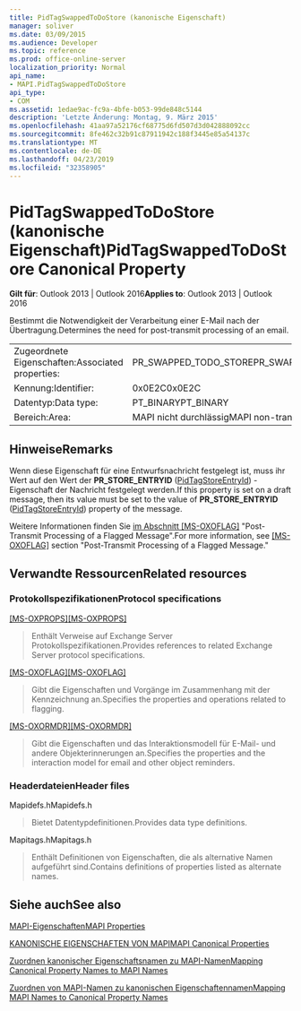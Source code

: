 ```yaml
---
title: PidTagSwappedToDoStore (kanonische Eigenschaft)
manager: soliver
ms.date: 03/09/2015
ms.audience: Developer
ms.topic: reference
ms.prod: office-online-server
localization_priority: Normal
api_name:
- MAPI.PidTagSwappedToDoStore
api_type:
- COM
ms.assetid: 1edae9ac-fc9a-4bfe-b053-99de848c5144
description: 'Letzte Änderung: Montag, 9. März 2015'
ms.openlocfilehash: 41aa97a52176cf68775d6fd507d3d042888092cc
ms.sourcegitcommit: 8fe462c32b91c87911942c188f3445e85a54137c
ms.translationtype: MT
ms.contentlocale: de-DE
ms.lasthandoff: 04/23/2019
ms.locfileid: "32358905"
---
```

# <a name="pidtagswappedtodostore-canonical-property"></a><span data-ttu-id="df964-103">PidTagSwappedToDoStore (kanonische Eigenschaft)</span><span class="sxs-lookup"><span data-stu-id="df964-103">PidTagSwappedToDoStore Canonical Property</span></span>

  
  
<span data-ttu-id="df964-104">**Gilt für**: Outlook 2013 | Outlook 2016</span><span class="sxs-lookup"><span data-stu-id="df964-104">**Applies to**: Outlook 2013 | Outlook 2016</span></span> 
  
<span data-ttu-id="df964-105">Bestimmt die Notwendigkeit der Verarbeitung einer E-Mail nach der Übertragung.</span><span class="sxs-lookup"><span data-stu-id="df964-105">Determines the need for post-transmit processing of an email.</span></span>
  
|||
|:-----|:-----|
|<span data-ttu-id="df964-106">Zugeordnete Eigenschaften:</span><span class="sxs-lookup"><span data-stu-id="df964-106">Associated properties:</span></span>  <br/> |<span data-ttu-id="df964-107">PR_SWAPPED_TODO_STORE</span><span class="sxs-lookup"><span data-stu-id="df964-107">PR_SWAPPED_TODO_STORE</span></span>  <br/> |
|<span data-ttu-id="df964-108">Kennung:</span><span class="sxs-lookup"><span data-stu-id="df964-108">Identifier:</span></span>  <br/> |<span data-ttu-id="df964-109">0x0E2C</span><span class="sxs-lookup"><span data-stu-id="df964-109">0x0E2C</span></span>  <br/> |
|<span data-ttu-id="df964-110">Datentyp:</span><span class="sxs-lookup"><span data-stu-id="df964-110">Data type:</span></span>  <br/> |<span data-ttu-id="df964-111">PT_BINARY</span><span class="sxs-lookup"><span data-stu-id="df964-111">PT_BINARY</span></span>  <br/> |
|<span data-ttu-id="df964-112">Bereich:</span><span class="sxs-lookup"><span data-stu-id="df964-112">Area:</span></span>  <br/> |<span data-ttu-id="df964-113">MAPI nicht durchlässig</span><span class="sxs-lookup"><span data-stu-id="df964-113">MAPI non-transmittable</span></span>  <br/> |
   
## <a name="remarks"></a><span data-ttu-id="df964-114">Hinweise</span><span class="sxs-lookup"><span data-stu-id="df964-114">Remarks</span></span>

<span data-ttu-id="df964-115">Wenn diese Eigenschaft für eine Entwurfsnachricht festgelegt ist, muss ihr Wert auf den Wert der **PR_STORE_ENTRYID** ([PidTagStoreEntryId](pidtagstoreentryid-canonical-property.md)) -Eigenschaft der Nachricht festgelegt werden.</span><span class="sxs-lookup"><span data-stu-id="df964-115">If this property is set on a draft message, then its value must be set to the value of **PR_STORE_ENTRYID** ([PidTagStoreEntryId](pidtagstoreentryid-canonical-property.md)) property of the message.</span></span>
  
<span data-ttu-id="df964-116">Weitere Informationen finden Sie [im Abschnitt [MS-OXOFLAG]](https://msdn.microsoft.com/library/f1e50be4-ed30-4c2a-b5cb-8ff3aaaf9b91%28Office.15%29.aspx) "Post-Transmit Processing of a Flagged Message".</span><span class="sxs-lookup"><span data-stu-id="df964-116">For more information, see [[MS-OXOFLAG]](https://msdn.microsoft.com/library/f1e50be4-ed30-4c2a-b5cb-8ff3aaaf9b91%28Office.15%29.aspx) section "Post-Transmit Processing of a Flagged Message."</span></span> 
  
## <a name="related-resources"></a><span data-ttu-id="df964-117">Verwandte Ressourcen</span><span class="sxs-lookup"><span data-stu-id="df964-117">Related resources</span></span>

### <a name="protocol-specifications"></a><span data-ttu-id="df964-118">Protokollspezifikationen</span><span class="sxs-lookup"><span data-stu-id="df964-118">Protocol specifications</span></span>

<span data-ttu-id="df964-119">[[MS-OXPROPS]](https://msdn.microsoft.com/library/f6ab1613-aefe-447d-a49c-18217230b148%28Office.15%29.aspx)</span><span class="sxs-lookup"><span data-stu-id="df964-119">[[MS-OXPROPS]](https://msdn.microsoft.com/library/f6ab1613-aefe-447d-a49c-18217230b148%28Office.15%29.aspx)</span></span>
  
> <span data-ttu-id="df964-120">Enthält Verweise auf Exchange Server Protokollspezifikationen.</span><span class="sxs-lookup"><span data-stu-id="df964-120">Provides references to related Exchange Server protocol specifications.</span></span>
    
<span data-ttu-id="df964-121">[[MS-OXOFLAG]](https://msdn.microsoft.com/library/f1e50be4-ed30-4c2a-b5cb-8ff3aaaf9b91%28Office.15%29.aspx)</span><span class="sxs-lookup"><span data-stu-id="df964-121">[[MS-OXOFLAG]](https://msdn.microsoft.com/library/f1e50be4-ed30-4c2a-b5cb-8ff3aaaf9b91%28Office.15%29.aspx)</span></span>
  
> <span data-ttu-id="df964-122">Gibt die Eigenschaften und Vorgänge im Zusammenhang mit der Kennzeichnung an.</span><span class="sxs-lookup"><span data-stu-id="df964-122">Specifies the properties and operations related to flagging.</span></span>
    
<span data-ttu-id="df964-123">[[MS-OXORMDR]](https://msdn.microsoft.com/library/5454ebcc-e5d1-4da8-a598-d393b101caab%28Office.15%29.aspx)</span><span class="sxs-lookup"><span data-stu-id="df964-123">[[MS-OXORMDR]](https://msdn.microsoft.com/library/5454ebcc-e5d1-4da8-a598-d393b101caab%28Office.15%29.aspx)</span></span>
  
> <span data-ttu-id="df964-124">Gibt die Eigenschaften und das Interaktionsmodell für E-Mail- und andere Objekterinnerungen an.</span><span class="sxs-lookup"><span data-stu-id="df964-124">Specifies the properties and the interaction model for email and other object reminders.</span></span>
    
### <a name="header-files"></a><span data-ttu-id="df964-125">Headerdateien</span><span class="sxs-lookup"><span data-stu-id="df964-125">Header files</span></span>

<span data-ttu-id="df964-126">Mapidefs.h</span><span class="sxs-lookup"><span data-stu-id="df964-126">Mapidefs.h</span></span>
  
> <span data-ttu-id="df964-127">Bietet Datentypdefinitionen.</span><span class="sxs-lookup"><span data-stu-id="df964-127">Provides data type definitions.</span></span>
    
<span data-ttu-id="df964-128">Mapitags.h</span><span class="sxs-lookup"><span data-stu-id="df964-128">Mapitags.h</span></span>
  
> <span data-ttu-id="df964-129">Enthält Definitionen von Eigenschaften, die als alternative Namen aufgeführt sind.</span><span class="sxs-lookup"><span data-stu-id="df964-129">Contains definitions of properties listed as alternate names.</span></span>
    
## <a name="see-also"></a><span data-ttu-id="df964-130">Siehe auch</span><span class="sxs-lookup"><span data-stu-id="df964-130">See also</span></span>



[<span data-ttu-id="df964-131">MAPI-Eigenschaften</span><span class="sxs-lookup"><span data-stu-id="df964-131">MAPI Properties</span></span>](mapi-properties.md)
  
[<span data-ttu-id="df964-132">KANONISCHE EIGENSCHAFTEN VON MAPI</span><span class="sxs-lookup"><span data-stu-id="df964-132">MAPI Canonical Properties</span></span>](mapi-canonical-properties.md)
  
[<span data-ttu-id="df964-133">Zuordnen kanonischer Eigenschaftsnamen zu MAPI-Namen</span><span class="sxs-lookup"><span data-stu-id="df964-133">Mapping Canonical Property Names to MAPI Names</span></span>](mapping-canonical-property-names-to-mapi-names.md)
  
[<span data-ttu-id="df964-134">Zuordnen von MAPI-Namen zu kanonischen Eigenschaftennamen</span><span class="sxs-lookup"><span data-stu-id="df964-134">Mapping MAPI Names to Canonical Property Names</span></span>](mapping-mapi-names-to-canonical-property-names.md)


